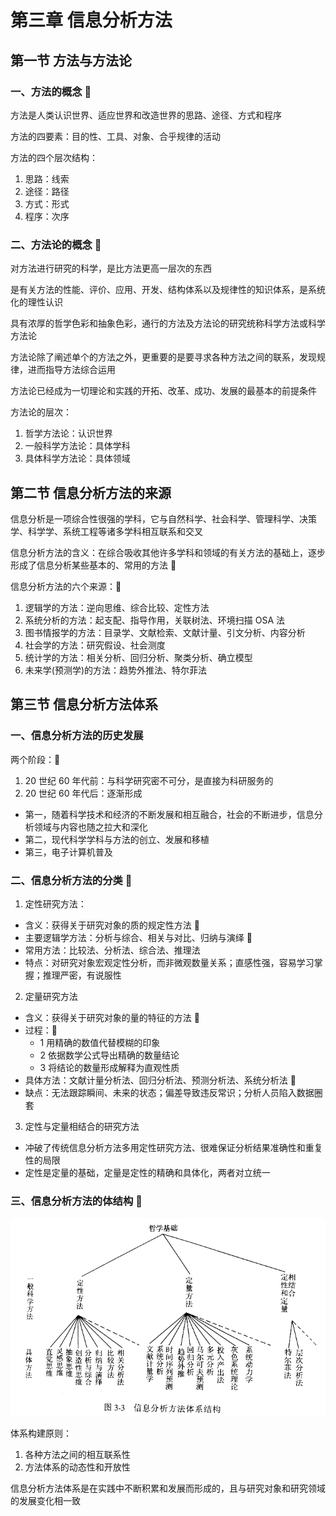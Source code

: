 # 第三章 信息分析方法

## 第一节 方法与方法论

### 一、方法的概念 🎯

方法是人类认识世界、适应世界和改造世界的思路、途径、方式和程序

方法的四要素：目的性、工具、对象、合乎规律的活动

方法的四个层次结构：

1. 思路：线索
2. 途径：路径
3. 方式：形式
4. 程序：次序

### 二、方法论的概念 🎯

对方法进行研究的科学，是比方法更高一层次的东西

是有关方法的性能、评价、应用、开发、结构体系以及规律性的知识体系，是系统化的理性认识

具有浓厚的哲学色彩和抽象色彩，通行的方法及方法论的研究统称科学方法或科学方法论

方法论除了阐述单个的方法之外，更重要的是要寻求各种方法之间的联系，发现规律，进而指导方法综合运用

方法论已经成为一切理论和实践的开拓、改革、成功、发展的最基本的前提条件

方法论的层次：

1. 哲学方法论：认识世界
2. 一般科学方法论：具体学科
3. 具体科学方法论：具体领域

## 第二节 信息分析方法的来源

信息分析是一项综合性很强的学科，它与自然科学、社会科学、管理科学、决策学、科学学、系统工程等诸多学科相互联系和交叉

信息分析方法的含义：在综合吸收其他许多学科和领域的有关方法的基础上，逐步形成了信息分析某些基本的、常用的方法 🎯

信息分析方法的六个来源：🎯

1. 逻辑学的方法：逆向思维、综合比较、定性方法
2. 系统分析的方法：起支配、指导作用，关联树法、环境扫描 OSA 法
3. 图书情报学的方法：目录学、文献检索、文献计量、引文分析、内容分析
4. 社会学的方法：研究假设、社会测度
5. 统计学的方法：相关分析、回归分析、聚类分析、确立模型
6. 未来学(预测学)的方法：趋势外推法、特尔菲法

## 第三节 信息分析方法体系

### 一、信息分析方法的历史发展

两个阶段：🎯

1. 20 世纪 60 年代前：与科学研究密不可分，是直接为科研服务的
2. 20 世纪 60 年代后：逐渐形成
  - 第一，随着科学技术和经济的不断发展和相互融合，社会的不断进步，信息分析领域与内容也随之拉大和深化
  - 第二，现代科学学科与方法的创立、发展和移植
  - 第三，电子计算机普及

### 二、信息分析方法的分类 🎯

1. 定性研究方法：
  - 含义：获得关于研究对象的质的规定性方法 🎯
  - 主要逻辑学方法：分析与综合、相关与对比、归纳与演绎 🎯
  - 常用方法：比较法、分析法、综合法、推理法
  - 特点：对研究对象宏观定性分析，而非微观数量关系；直感性强，容易学习掌握；推理严密，有说服性

2. 定量研究方法
  - 含义：获得关于研究对象的量的特征的方法 🎯
  - 过程：🎯
    - 1 用精确的数值代替模糊的印象
    - 2 依据数学公式导出精确的数量结论
    - 3 将结论的数量形成解释为直观性质
  - 具体方法：文献计量分析法、回归分析法、预测分析法、系统分析法 🎯
  - 缺点：无法跟踪瞬间、未来的状态；偏差导致违反常识；分析人员陷入数据圈套

3. 定性与定量相结合的研究方法
  - 冲破了传统信息分析方法多用定性研究方法、很难保证分析结果准确性和重复性的局限
  - 定性是定量的基础，定量是定性的精确和具体化，两者对立统一

### 三、信息分析方法的体结构 🎯

<img src="../img/X2120102.02124.03.01.png" />

体系构建原则：

1. 各种方法之间的相互联系性
2. 方法体系的动态性和开放性

信息分析方法体系是在实践中不断积累和发展而形成的，且与研究对象和研究领域的发展变化相一致
